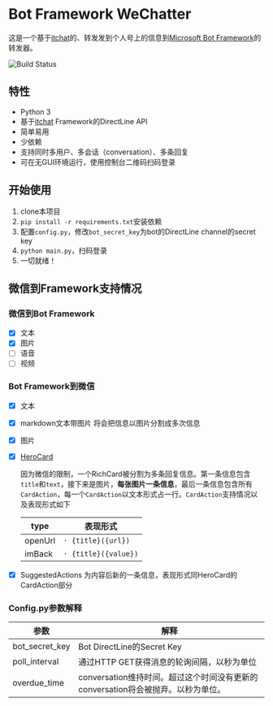 # Bot Framework WeChatter

这是一个基于[itchat](https://github.com/littlecodersh/ItChat)的、转发发到个人号上的信息到[Microsoft Bot Framework](https://dev.botframework.com/)的转发器。

![Build Status](https://travis-ci.org/njumsc/BotFrameworkWeChatter.svg?branch=master)

## 特性

- Python 3
- 基于[itchat](https://github.com/littlecodersh/ItChat) Framework的DirectLine API
- 简单易用
- 少依赖
- 支持同时多用户、多会话（conversation）、多条回复
- 可在无GUI环境运行，使用控制台二维码扫码登录

## 开始使用

1. clone本项目
2. `pip install -r requirements.txt`安装依赖
3. 配置`config.py`，修改`bot_secret_key`为bot的DirectLine channel的secret key
4. `python main.py`，扫码登录
5. 一切就绪！

## 微信到Framework支持情况

### 微信到Bot Framework
- [x] 文本
- [x] 图片
- [ ] 语音
- [ ] 视频

### Bot Framework到微信
- [x] 文本
- [x] markdown文本带图片 将会把信息以图片分割成多次信息 
- [x] 图片
- [x] [HeroCard](https://docs.microsoft.com/en-us/bot-framework/rest-api/bot-framework-rest-connector-add-rich-cards)

    因为微信的限制，一个RichCard被分割为多条回复信息。第一条信息包含 `title`和`text`，接下来是图片，**每张图片一条信息**，最后一条信息包含所有`CardAction`，每一个`CardAction`以文本形式占一行。`CardAction`支持情况以及表现形式如下

    | type | 表现形式|
    |----------|-------------|
    | openUrl | `· {title}({url})` |
    | imBack | `· {title}({value})` |
- [x] SuggestedActions 为内容后新的一条信息，表现形式同HeroCard的CardAction部分

### Config.py参数解释

| 参数 | 解释 |
| --- | ---- |
| bot_secret_key | Bot DirectLine的Secret Key |
| poll_interval | 通过HTTP GET获得消息的轮询间隔，以秒为单位 |
| overdue_time | conversation维持时间。超过这个时间没有更新的conversation将会被抛弃。以秒为单位。|